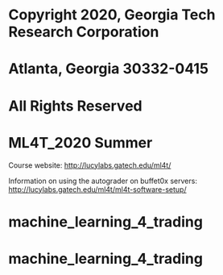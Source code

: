 # Copyright 2020, Georgia Tech Research Corporation    
# Atlanta, Georgia 30332-0415     
# All Rights Reserved  

# ML4T_2020 Summer 
Course website: http://lucylabs.gatech.edu/ml4t/

Information on using the autograder on buffet0x servers: http://lucylabs.gatech.edu/ml4t/ml4t-software-setup/


# machine_learning_4_trading
# machine_learning_4_trading
